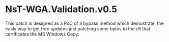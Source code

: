 # NsT-WGA.Validation.v0.5
This patch is designed as a PoC of a bypass method which demostrate, the easly way to get free updates just patching some bytes to the dll that certificates the MS Windows Copy.
